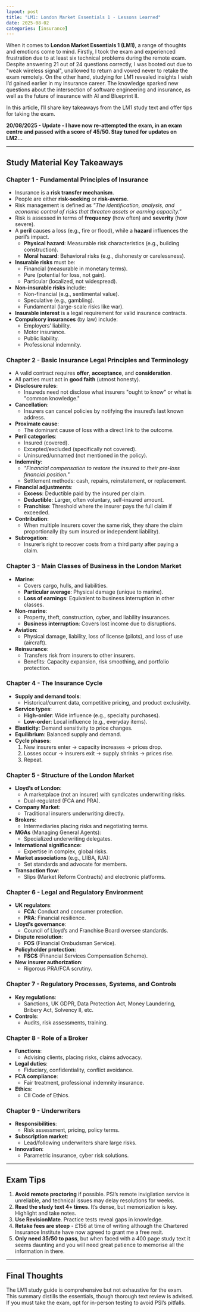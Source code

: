 ```yaml
---
layout: post
title: "LM1: London Market Essentials 1 - Lessons Learned"
date: 2025-08-02
categories: [insurance]
---
```


When it comes to **London Market Essentials 1 (LM1)**, a range of thoughts and emotions come to mind. Firstly, I took the exam and experienced frustration due to at least six technical problems during the remote exam. Despite answering 21 out of 24 questions correctly, I was booted out due to "weak wireless signal", unallowed to return and vowed never to retake the exam remotely. On the other hand, studying for LM1 revealed insights I wish I’d gained earlier in my insurance career. The knowledge sparked new questions about the intersection of software engineering and insurance, as well as the future of insurance with AI and Blueprint II.

In this article, I’ll share key takeaways from the LM1 study text and offer tips for taking the exam.

**20/08/2025 - Update - I have now re-attempted the exam, in an exam centre and passed with a score of 45/50. Stay tuned for updates on LM2...**

---

## Study Material Key Takeaways

### Chapter 1 - Fundamental Principles of Insurance

- Insurance is a **risk transfer mechanism**.
- People are either **risk-seeking** or **risk-averse**.
- Risk management is defined as _"The identification, analysis, and economic control of risks that threaten assets or earning capacity."_
- Risk is assessed in terms of **frequency** (how often) and **severity** (how severe).
- A **peril** causes a loss (e.g., fire or flood), while a **hazard** influences the peril’s impact.
  - **Physical hazard**: Measurable risk characteristics (e.g., building construction).
  - **Moral hazard**: Behavioral risks (e.g., dishonesty or carelessness).
- **Insurable risks** must be:
  - Financial (measurable in monetary terms).
  - Pure (potential for loss, not gain).
  - Particular (localized, not widespread).
- **Non-insurable risks** include:
  - Non-financial (e.g., sentimental value).
  - Speculative (e.g., gambling).
  - Fundamental (large-scale risks like war).
- **Insurable interest** is a legal requirement for valid insurance contracts.
- **Compulsory insurances** (by law) include:
  - Employers’ liability.
  - Motor insurance.
  - Public liability.
  - Professional indemnity.

### Chapter 2 - Basic Insurance Legal Principles and Terminology

- A valid contract requires **offer**, **acceptance**, and **consideration**.
- All parties must act in **good faith** (utmost honesty).
- **Disclosure rules**:
  - Insureds need not disclose what insurers "ought to know" or what is "common knowledge."
- **Cancellation**:
  - Insurers can cancel policies by notifying the insured’s last known address.
- **Proximate cause**:
  - The dominant cause of loss with a direct link to the outcome.
- **Peril categories**:
  - Insured (covered).
  - Excepted/excluded (specifically not covered).
  - Uninsured/unnamed (not mentioned in the policy).
- **Indemnity**:
  - _"Financial compensation to restore the insured to their pre-loss financial position."_
  - Settlement methods: cash, repairs, reinstatement, or replacement.
- **Financial adjustments**:
  - **Excess**: Deductible paid by the insured per claim.
  - **Deductible**: Larger, often voluntary, self-insured amount.
  - **Franchise**: Threshold where the insurer pays the full claim if exceeded.
- **Contribution**:
  - When multiple insurers cover the same risk, they share the claim proportionally (by sum insured or independent liability).
- **Subrogation**:
  - Insurer’s right to recover costs from a third party after paying a claim.

### Chapter 3 - Main Classes of Business in the London Market

- **Marine**:
  - Covers cargo, hulls, and liabilities.
  - **Particular average**: Physical damage (unique to marine).
  - **Loss of earnings**: Equivalent to business interruption in other classes.
- **Non-marine**:
  - Property, theft, construction, cyber, and liability insurances.
  - **Business interruption**: Covers lost income due to disruptions.
- **Aviation**:
  - Physical damage, liability, loss of license (pilots), and loss of use (aircraft).
- **Reinsurance**:
  - Transfers risk from insurers to other insurers.
  - Benefits: Capacity expansion, risk smoothing, and portfolio protection.

### Chapter 4 - The Insurance Cycle

- **Supply and demand tools**:
  - Historical/current data, competitive pricing, and product exclusivity.
- **Service types**:
  - **High-order**: Wide influence (e.g., specialty purchases).
  - **Low-order**: Local influence (e.g., everyday items).
- **Elasticity**: Demand sensitivity to price changes.
- **Equilibrium**: Balanced supply and demand.
- **Cycle phases**:
  1. New insurers enter → capacity increases → prices drop.
  2. Losses occur → insurers exit → supply shrinks → prices rise.
  3. Repeat.

### Chapter 5 - Structure of the London Market

- **Lloyd’s of London**:
  - A marketplace (not an insurer) with syndicates underwriting risks.
  - Dual-regulated (FCA and PRA).
- **Company Market**:
  - Traditional insurers underwriting directly.
- **Brokers**:
  - Intermediaries placing risks and negotiating terms.
- **MGAs** (Managing General Agents):
  - Specialized underwriting delegates.
- **International significance**:
  - Expertise in complex, global risks.
- **Market associations** (e.g., LIIBA, IUA):
  - Set standards and advocate for members.
- **Transaction flow**:
  - Slips (Market Reform Contracts) and electronic platforms.

### Chapter 6 - Legal and Regulatory Environment

- **UK regulators**:
  - **FCA**: Conduct and consumer protection.
  - **PRA**: Financial resilience.
- **Lloyd’s governance**:
  - Council of Lloyd’s and Franchise Board oversee standards.
- **Dispute resolution**:
  - **FOS** (Financial Ombudsman Service).
- **Policyholder protection**:
  - **FSCS** (Financial Services Compensation Scheme).
- **New insurer authorization**:
  - Rigorous PRA/FCA scrutiny.

### Chapter 7 - Regulatory Processes, Systems, and Controls

- **Key regulations**:
  - Sanctions, UK GDPR, Data Protection Act, Money Laundering, Bribery Act, Solvency II, etc.
- **Controls**:
  - Audits, risk assessments, training.

### Chapter 8 - Role of a Broker

- **Functions**:
  - Advising clients, placing risks, claims advocacy.
- **Legal duties**:
  - Fiduciary, confidentiality, conflict avoidance.
- **FCA compliance**:
  - Fair treatment, professional indemnity insurance.
- **Ethics**:
  - CII Code of Ethics.

### Chapter 9 - Underwriters

- **Responsibilities**:
  - Risk assessment, pricing, policy terms.
- **Subscription market**:
  - Lead/following underwriters share large risks.
- **Innovation**:
  - Parametric insurance, cyber risk solutions.

---

## Exam Tips

1. **Avoid remote proctoring** if possible. PSI’s remote invigilation service is unreliable, and technical issues may delay resolutions for weeks.
2. **Read the study text 4+ times**. It’s dense, but memorization is key. Highlight and take notes.
3. **Use RevisionMate**. Practice tests reveal gaps in knowledge.
4. **Retake fees are steep** - £156 at time of writing although the Chartered Insurance Institute have now agreed to grant me a free resit.
5. **Only need 35/50 to pass**, but when faced with a 400 page study text it seems daunting and you will need great patience to memorise all the information in there.

---

## Final Thoughts

The LM1 study guide is comprehensive but not exhaustive for the exam. This summary distills the essentials, though thorough text review is advised. If you must take the exam, opt for in-person testing to avoid PSI’s pitfalls.
